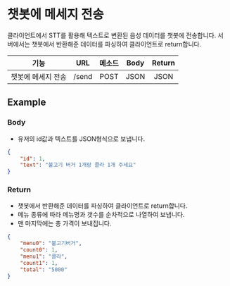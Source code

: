 # 챗봇에 메세지 전송

클라이언트에서 STT를 활용해 텍스트로 변환된 음성 데이터를 챗봇에 전송합니다. 서버에서는 챗봇에서 반환해준 데이터를 파싱하여 클라이언트로 return합니다.

|기능|<center>URL</center>|메소드|Body|Return|
|:----:|:------|:-----:|:---:|:---:|
|챗봇에 메세지 전송|/send|POST|JSON|JSON|


## Example

### Body
- 유저의 id값과 텍스트를 JSON형식으로 보냅니다.

```json
{
    "id": 1,
    "text": "불고기 버거 1개랑 콜라 1개 주세요"
}
```

### Return
- 챗봇에서 반환해준 데이터를 파싱하여 클라이언트로 return합니다.
- 메뉴 종류에 따라 메뉴명과 갯수를 순차적으로 나열하여 보냅니다.
- 맨 마지막에는 총 가격이 보내집니다.

```json
{
    "menu0": "불고기버거",
    "count0": 1,
    "menu1": "콜라",
    "count1": 1,
    "total": "5000"
}
```